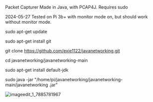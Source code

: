 Packet Capturer Made in Java, with PCAP4J.
Requires sudo 

2024-05-27 Tested on Pi 3b+ with monitor mode on, but should work without monitor mode.

sudo apt-get update

sudo apt-get install git

git clone https://github.com/exie1122/javanetworking.git

cd javanetworking/javanetworking-main

sudo apt-get install default-jdk

sudo java -jar "/home/pi/javanetworking/javanetworking-main/javanetworking .jar"


![imageedit_1_7885781967](https://github.com/exie1122/javanetworking/assets/165369920/2d872538-5411-4020-9e41-e4477bbfeea1)
